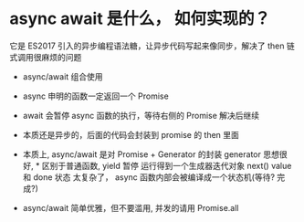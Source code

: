 # async await 是什么， 如何实现的？

它是 ES2017 引入的异步编程语法糖，让异步代码写起来像同步，解决了
then 链式调用很麻烦的问题

- async/await 组合使用
- async 申明的函数一定返回一个 Promise
- await 会暂停 async 函数的执行，等待右侧的 Promise 解决后继续
- 本质还是异步的，后面的代码会封装到 promise 的 then 里面

- 本质上, async/await 是对 Promise + Generator 的封装
  generator 思想很好, \* 区别于普通函数, yield 暂停
  运行得到一个生成器迭代对象 next() value 和 done 状态
  太复杂了，
  async 函数内部会被编译成一个状态机(等待? 完成?)
- async/await 简单优雅，但不要滥用, 并发的请用 Promise.all

